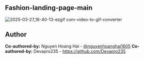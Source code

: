 ## Fashion-landing-page-main
![2025-03-27_16-40-13-ezgif com-video-to-gif-converter](https://github.com/user-attachments/assets/d428e9e5-6c6e-43a4-afe3-84f29150ad3e)

## Author
**Co-authored-by:** Nguyen Hoang Hai - [@nguyenhoanghai1605](https://github.com/nguyenhoanghai1605) 
**Co-authored-by:** Devapro235 - https://github.com/Devapro235
